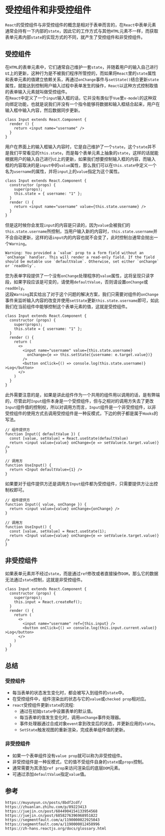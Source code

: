 # 受控组件和非受控组件
`React`的受控组件与非受控组件的概念是相对于表单而言的，在`React`中表单元素通常会持有一下内部的`state`，因此它的工作方式与其他`HTML`元素不一样，而获取表单元素内部`state`的实现方式的不同，就产生了受控组件和非受控组件。

## 受控组件
在`HTML`的表单元素中，它们通常自己维护一套`state`，并随着用户的输入自己进行`UI`上的更新，这种行为是不被我们程序所管控的，而如果将`React`里的`state`属性和表单元素的值建立依赖关系，再通过`onChange`事件与`setState()`结合更新`state`属性，就能达到控制用户输入过程中表单发生的操作，`React`以这种方式控制取值的表单输入元素就叫做受控组件。  
在`React`中定义了一个`input`输入框的话，它并没有类似于`Vue`里`v-model`的这种双向绑定功能，也就是说我们并没有一个指令能够将数据和输入框结合起来，用户在输入框中输入内容，然后数据同步更新。

```
class Input extends React.Component {
  render () {
    return <input name="username" />
  }
}
```

用户在界面上的输入框输入内容时，它是自己维护了一个`state`，这个`state`并不是我们平常看见的`this.state`，而是每个表单元素上抽象的`state`，这样的话就能根据用户的输入自己进行`UI`上的更新，如果我们想要控制输入框的内容，而输入框的内容取决的是`input`中的`value`属性，那么我们可以在`this.state`中定义一个名为`username`的属性，并将`input`上的`value`指定为这个属性。

```
class Input extends React.Component {
  constructor (props) {
    super(props);
    this.state = { username: "1" };
  }
  render () {
    return <input name="username" value={this.state.username} />
  }
}
```
但是这时候你会发现`input`的内容是只读的，因为`value`会被我们的`this.state.username`所控制，当用户输入新的内容时，`this.state.username`并不会自动更新，这样的话`input`内的内容也就不会变了，此时控制台通常会抛出一个`Warning`。

```
Warning: You provided a `value` prop to a form field without an `onChange` handler. This will render a read-only field. If the field should be mutable use `defaultValue`. Otherwise, set either `onChange` or `readOnly`.
```
您为表单字段提供了一个没有`onChange`处理程序的`value`属性，这将呈现只读字段，如果字段应该是可变的，请使用`defaultValue`，否则请设置`onChange`或`readOnly`。  
这段`Warning`其实给出了对于这个问题的解决方案，我们只需要对组件的`onChange`事件来监听输入内容的改变并使用`setState`更新`this.state.username`即可，如此我们在当前组件中能够控制这个表单元素的值，这就是受控组件。

```
class Input extends React.Component {
  constructor (props) {
    super(props);
    this.state = { username: "1" };
  }
  render () {
    return (
      <>
        <input name="username" value={this.state.username} 
          onChange={e => this.setState({username: e.target.value})} 
        />
        <button onClick={() => console.log(this.state.username)} >Log</button>
      </>
    )
  }
}
```

此外需要注意的是，如果是讲此组件作为一个共用的组件用以调用的话，是有弊端的，尽管此时`Input`组件本身是一个受控组件，但与之相对的调用方失去了更改`Input`组件值的控制权，所以对调用方而言，`Input`组件是一个非受控组件，以非受控组件的使用方式去调用受控组件是一种反模式，下边的例子都是属于`Hooks`的写法。

```
// 组件提供方
function Input({ defaultValue }) {
  const [value, setValue] = React.useState(defaultValue)
  return <input value={value} onChange={e => setValue(e.target.value)} />
}

// 调用方
function UseInput() {
  return <Input defaultValue={1} />
}
```

如果要对于组件提供方还是调用方`Input`组件都为受控组件，只需要提供方让出控制权即可。

```
// 组件提供方
function Input({ value, onChange }) {
  return <input value={value} onChange={onChange} />
}

// 调用方
function UseInput() {
  const [value, setValue] = React.useState(1);
  return <Input value={value} onChange={e => setValue(e.target.value)} />
}
```


## 非受控组件
如果表单元素并不经过`state`，而是通过`ref`修改或者直接操作`DOM`，那么它的数据无法通过`state`控制，这就是非受控组件。

```
class Input extends React.Component {
  constructor (props) {
    super(props);
    this.input = React.createRef();
  }
  render () {
    return (
      <>
        <input name="username" ref={this.input} />
        <button onClick={() => console.log(this.input.current.value)} >Log</button>
      </>
    )
  }
}
```

## 总结

### 受控组件
* 每当表单的状态发生变化时，都会被写入到组件的`state`中。
* 在受控组件中，组件渲染出的状态与它的`value`或`checked prop`相对应。
* `react`受控组件更新`state`的流程:
    * 通过在初始`state`中设置表单的默认值。
    * 每当表单的值发生变化时，调用`onChange`事件处理器。
    * 事件处理器通过合成对象`event`拿到改变后的状态，并更新应用的`state`。
    * `SetState`触发视图的重新渲染，完成表单组件值的更新。

### 非受控组件
* 如果一个表单组件没有`value prop`就可以称为非受控组件。
* 非受控组件是一种反模式，它的值不受组件自身的`state`或`props`控制。
* 通常需要为其添加`ref prop`来访问渲染后的底层`DOM`元素。
* 可通过添加`defaultValue`指定`value`值。




## 参考

```
https://muyunyun.cn/posts/8bdf2cdf/
https://zhuanlan.zhihu.com/p/89223413
https://juejin.cn/post/6844904154133954568
https://juejin.cn/post/6858276396968951822
https://segmentfault.com/a/1190000022925043
https://segmentfault.com/a/1190000012458996
https://zh-hans.reactjs.org/docs/glossary.html
```

